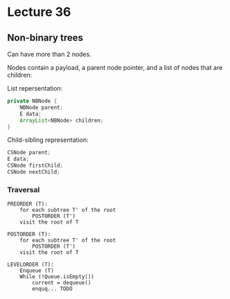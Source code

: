 # Lecture 36

## Non-binary trees

Can have more than 2 nodes.

Nodes contain a payload, a parent node pointer, and a list of nodes that are children:

List repersentation:

```java
private NBNode {
    NBNode parent;
    E data;
    ArrayList<NBNode> children;
}
```

Child-sibling representation:

```java
CSNode parent;
E data;
CSNode firstChild;
CSNode nextChild;
```

### Traversal

```
PREORDER (T):
    for each subtree T' of the root
        POSTORDER (T')
    visit the root of T

POSTORDER (T):
    for each subtree T' of the root
        POSTORDER (T')
    visit the root of T

LEVELORDER (T):
    Enqueue (T)
    While (!Queue.isEmpty())
        current = dequeue()
        enquq... TODO
```